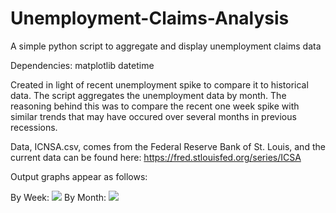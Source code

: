 # Unemployment-Claims-Analysis
A simple python script to aggregate and display unemployment claims data

Dependencies:
  matplotlib
  datetime
  
Created in light of recent unemployment spike to compare it to historical data.
The script aggregates the unemployment data by month. The reasoning behind this was to compare the recent one week spike with similar trends that may have occured over several months in previous recessions.

Data, ICNSA.csv, comes from the Federal Reserve Bank of St. Louis, and the current data can be found here: https://fred.stlouisfed.org/series/ICSA

Output graphs appear as follows:

By Week:
![](https://i.imgur.com/BmfYVZP.png)
By Month:
![](https://imgur.com/bHvvB3o)
